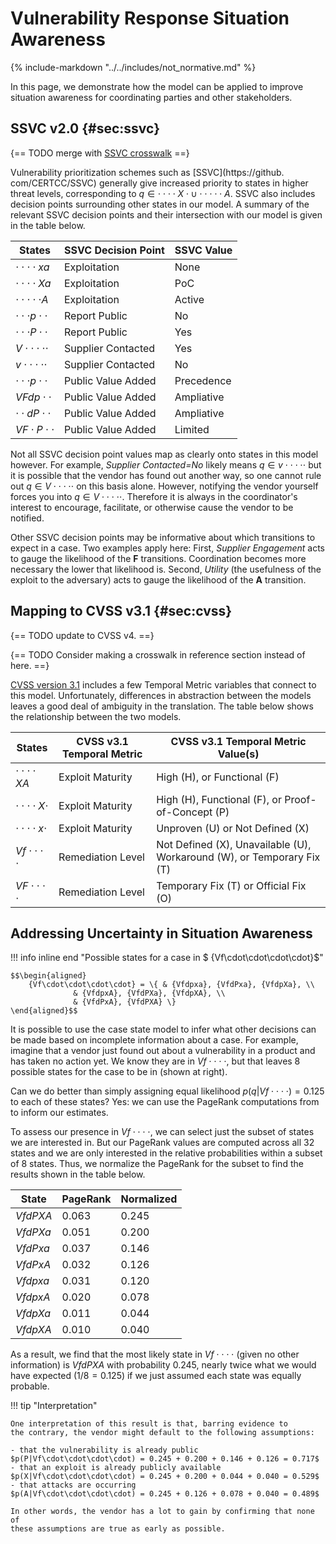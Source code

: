 # Vulnerability Response Situation Awareness

{% include-markdown "../../includes/not_normative.md" %}

In this page, we demonstrate how the model can be applied to improve
situation awareness for coordinating parties and other stakeholders.

## SSVC v2.0 {#sec:ssvc}

{== TODO merge with [SSVC crosswalk](../../reference/ssvc_crosswalk.md) ==}

Vulnerability prioritization schemes such as [SSVC](https://github.
com/CERTCC/SSVC) generally give increased priority to states in higher 
threat levels, corresponding to $q \in \cdot \cdot \cdot \cdot X \cdot \cup \cdot \cdot \cdot \cdot \cdot A$. SSVC also includes decision
points surrounding other states in our model. A summary of the relevant
SSVC decision points and their intersection with our model is given in
the table below.

| States                            | SSVC Decision Point | SSVC Value |
|-----------------------------------|---------------------|------------|
| $\cdot \cdot \cdot \cdot xa$      | Exploitation        | None       |
| $\cdot \cdot \cdot \cdot Xa$      | Exploitation        | PoC        |
| $\cdot \cdot \cdot \cdot \cdot A$ | Exploitation        | Active     |
| $\cdot \cdot \cdot p\cdot \cdot$  | Report Public       | No         |
| $\cdot \cdot \cdot P\cdot \cdot$  | Report Public       | Yes        |
| $V\cdot \cdot \cdot \cdot \cdot$  | Supplier Contacted  | Yes        |
| $v\cdot \cdot \cdot \cdot \cdot$  | Supplier Contacted  | No         |
| $\cdot \cdot \cdot p\cdot \cdot$  | Public Value Added  | Precedence |
| $VFdp\cdot \cdot$                 | Public Value Added  | Ampliative |
| $\cdot \cdot dP\cdot \cdot$       | Public Value Added  | Ampliative |
| $VF\cdot P\cdot \cdot$            | Public Value Added  | Limited    |


Not all SSVC decision point values map as clearly onto states in this
model however. For example, *Supplier Contacted=No* likely means
$q \in v \cdot \cdot \cdot \cdot \cdot$ but it is possible that the vendor has 
found out
another way, so one cannot rule out $q \in V \cdot \cdot \cdot \cdot \cdot$ on 
this basis alone.
However, notifying the vendor yourself forces you into
$q \in  V \cdot \cdot \cdot \cdot \cdot$. Therefore it is always in the coordinator's
interest to encourage, facilitate, or otherwise cause the vendor to be
notified.

Other SSVC decision points may be informative about which transitions to
expect in a case. Two examples apply here: First, *Supplier Engagement*
acts to gauge the likelihood of the **F** transitions.
Coordination becomes more necessary the lower that likelihood is.
Second, *Utility* (the usefulness of the exploit to the adversary) acts
to gauge the likelihood of the **A** transition.

## Mapping to CVSS v3.1 {#sec:cvss}

{== TODO update to CVSS v4. ==}

{== TODO Consider making a crosswalk in reference section instead of here. ==}

[CVSS version 3.1](https://www.first.org/cvss/v3.1/specification-document)
includes a few Temporal Metric variables that connect to this model.
Unfortunately, differences in abstraction between the models leaves a good 
deal of ambiguity in the translation. The table below shows the 
relationship between the two models.

| States                         | CVSS v3.1 Temporal Metric | CVSS v3.1 Temporal Metric Value(s)                                     |
|--------------------------------|---------------------------|------------------------------------------------------------------------|
| $\cdot\cdot\cdot\cdot XA$      | Exploit Maturity          | High (H), or Functional (F)                                            |
| $\cdot\cdot\cdot\cdot X \cdot$ | Exploit Maturity          | High (H), Functional (F), or Proof-of-Concept (P)                      |
| $\cdot\cdot\cdot\cdot x \cdot$ | Exploit Maturity          | Unproven (U) or Not Defined (X)                                        |
| $Vf\cdot\cdot\cdot\cdot$       | Remediation Level         | Not Defined (X), Unavailable (U), Workaround (W), or Temporary Fix (T) |
| $VF\cdot\cdot\cdot\cdot$       | Remediation Level         | Temporary Fix (T) or Official Fix (O)                                  |


## Addressing Uncertainty in Situation Awareness

!!! info inline end "Possible states for a case in $
{Vf\cdot\cdot\cdot\cdot}$"

    $$\begin{aligned}
        {Vf\cdot\cdot\cdot\cdot} = \{ & {Vfdpxa}, {VfdPxa}, {VfdpXa}, \\ 
                  & {VfdpxA}, {VfdPXa}, {VfdpXA}, \\
                  & {VfdPxA}, {VfdPXA} \}
    \end{aligned}$$

It is possible to use the case state model to infer what other decisions 
can be made based on incomplete information about a case. For example, imagine
that a vendor just found out about a vulnerability in a product and has
taken no action yet. We know they are in ${Vf\cdot\cdot\cdot\cdot}$, but that 
leaves 8 possible states for the case to be in (shown at right).


Can we do better than simply assigning equal likelihood
$p(q|Vf\cdot\cdot\cdot\cdot) = 0.125$ to each of these states? Yes: we can use 
the PageRank computations from [](../measuring_cvd/random_walk.md) to inform our estimates.

To assess our presence in ${Vf\cdot\cdot\cdot\cdot}$, we can select just the 
subset of states we are interested in. But our PageRank values are computed across
all 32 states and we are only interested in the relative probabilities
within a subset of 8 states. Thus, we normalize the PageRank for the
subset to find the results shown in the table below.

| State     | PageRank | Normalized |
|-----------|----------|------------|
| $VfdPXA$  | 0.063    | 0.245      |
| $VfdPXa$  | 0.051    | 0.200      |
| $VfdPxa$  | 0.037    | 0.146      |
| $VfdPxA$  | 0.032    | 0.126      |
| $Vfdpxa$  | 0.031    | 0.120      |
| $VfdpxA$  | 0.020    | 0.078      |  
| $VfdpXa$  | 0.011    | 0.044      |
| $VfdpXA$  | 0.010    | 0.040      |

 As a result, we find that the most likely state in ${Vf\cdot\cdot\cdot\cdot}$
 (given no other information) is ${VfdPXA}$ with probability $0.245$, 
 nearly twice what we would have expected ($1/8 = 
 0.125$) if we just assumed each state was equally probable.

!!! tip "Interpretation"

    One interpretation of this result is that, barring evidence to 
    the contrary, the vendor might default to the following assumptions:

    - that the vulnerability is already public
    $p(P|Vf\cdot\cdot\cdot\cdot) = 0.245 + 0.200 + 0.146 + 0.126 = 0.717$
    - that an exploit is already publicly available 
    $p(X|Vf\cdot\cdot\cdot\cdot) = 0.245 + 0.200 + 0.044 + 0.040 = 0.529$
    - that attacks are occurring 
    $p(A|Vf\cdot\cdot\cdot\cdot) = 0.245 + 0.126 + 0.078 + 0.040 = 0.489$

    In other words, the vendor has a lot to gain by confirming that none of
    these assumptions are true as early as possible.




